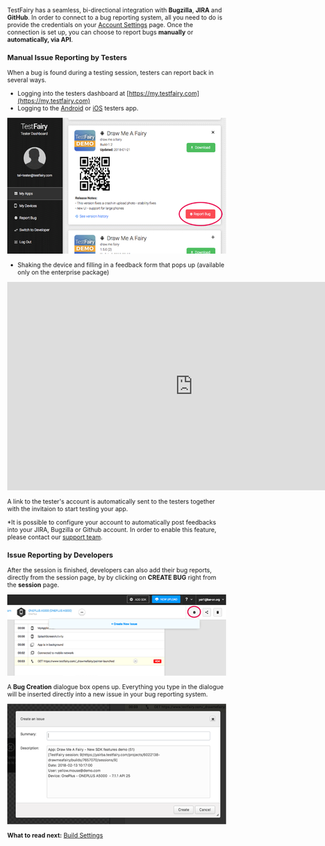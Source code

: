 <!-- ## Reporting Bugs -->

TestFairy has a seamless, bi-directional integration with **Bugzilla**, **JIRA** and **GitHub**. In order to connect to a bug reporting system, all you need to do is provide the credentials on your <a href="http://docs.testfairy.com/Getting_Started/Account_Settings.html">Account Settings</a> page. Once the connection is set up, you can choose to report bugs **manually** or **automatically, via API**.

 
### Manual Issue Reporting by Testers

When a bug is found during a testing session, testers can report back in several ways.

* Logging into the testers dashboard at [https://my.testfairy.com](https://my.testfairy.com)
* Logging to the [Android](https://play.google.com/store/apps/details?id=com.testfairy.app) or [iOS](https://itunes.apple.com/app/testfairy/id977307991) testers app.

<img src="../../img/app/report-bug.png" width="800"/>


* Shaking the device and filling in a feedback form that pops up (available only on the enterprise package) 

<iframe width="854" height="480" src="https://www.youtube.com/embed/lVlXx01jrU8" frameborder="0" allow="autoplay; encrypted-media" allowfullscreen></iframe>


A link to the tester's account is automatically sent to the testers together with the invitaion to start testing your app.

*It is possible to configure your account to automatically post feedbacks into your JIRA, Bugzilla or Github account. In order to enable this feature, please contact our [support team](https://app.testfairy.com/contact).

### Issue Reporting by Developers

After the session is finished, developers can also add their bug reports, directly from the session page, by by clicking on **CREATE BUG** right from the **session** page.

![ alt create-bug](../../img/app/report-bug-btn.png)
 
A **Bug Creation** dialogue box opens up. Everything you type in the dialogue will be inserted directly into a new issue in your bug reporting system.

![ alt bug-creation](../../img/app/report-issue-window.png)




**What to read next:** 
[Build Settings](Build_Settings.html) 
 
